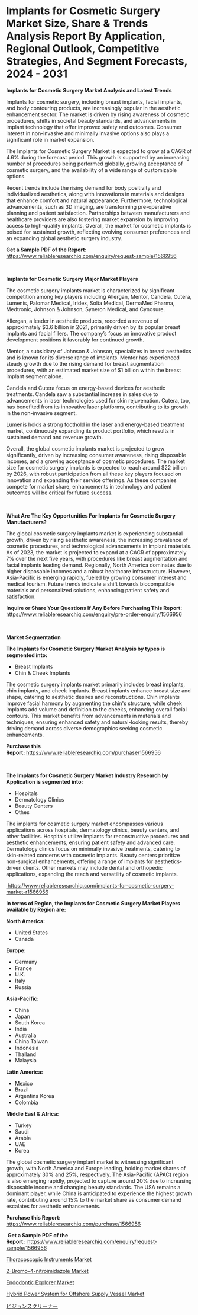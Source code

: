 <p><h1>Implants for Cosmetic Surgery Market Size, Share & Trends Analysis Report By Application, Regional Outlook, Competitive Strategies, And Segment Forecasts, 2024 - 2031</h1></p><p><strong>Implants for Cosmetic Surgery Market Analysis and Latest Trends</strong></p>
<p><p>Implants for cosmetic surgery, including breast implants, facial implants, and body contouring products, are increasingly popular in the aesthetic enhancement sector. The market is driven by rising awareness of cosmetic procedures, shifts in societal beauty standards, and advancements in implant technology that offer improved safety and outcomes. Consumer interest in non-invasive and minimally invasive options also plays a significant role in market expansion.</p><p>The Implants for Cosmetic Surgery Market is expected to grow at a CAGR of 4.6% during the forecast period. This growth is supported by an increasing number of procedures being performed globally, growing acceptance of cosmetic surgery, and the availability of a wide range of customizable options. </p><p>Recent trends include the rising demand for body positivity and individualized aesthetics, along with innovations in materials and designs that enhance comfort and natural appearance. Furthermore, technological advancements, such as 3D imaging, are transforming pre-operative planning and patient satisfaction. Partnerships between manufacturers and healthcare providers are also fostering market expansion by improving access to high-quality implants. Overall, the market for cosmetic implants is poised for sustained growth, reflecting evolving consumer preferences and an expanding global aesthetic surgery industry.</p></p>
<p><strong>Get a Sample PDF of the Report:&nbsp;</strong> <a href="https://www.reliableresearchiq.com/enquiry/request-sample/1566956?utm_campaign=101&utm_medium=2&utm_source=Github&utm_content=ia&utm_term=07122024&utm_id=implants-for-cosmetic-surgery">https://www.reliableresearchiq.com/enquiry/request-sample/1566956</a></p>
<p>&nbsp;</p>
<p><strong>Implants for Cosmetic Surgery Major Market Players</strong></p>
<p><p>The cosmetic surgery implants market is characterized by significant competition among key players including Allergan, Mentor, Candela, Cutera, Lumenis, Palomar Medical, Iridex, Solta Medical, DermaMed Pharma, Medtronic, Johnson & Johnson, Syneron Medical, and Cynosure. </p><p>Allergan, a leader in aesthetic products, recorded a revenue of approximately $3.6 billion in 2021, primarily driven by its popular breast implants and facial fillers. The company’s focus on innovative product development positions it favorably for continued growth. </p><p>Mentor, a subsidiary of Johnson & Johnson, specializes in breast aesthetics and is known for its diverse range of implants. Mentor has experienced steady growth due to the rising demand for breast augmentation procedures, with an estimated market size of $1 billion within the breast implant segment alone. </p><p>Candela and Cutera focus on energy-based devices for aesthetic treatments. Candela saw a substantial increase in sales due to advancements in laser technologies used for skin rejuvenation. Cutera, too, has benefited from its innovative laser platforms, contributing to its growth in the non-invasive segment. </p><p>Lumenis holds a strong foothold in the laser and energy-based treatment market, continuously expanding its product portfolio, which results in sustained demand and revenue growth. </p><p>Overall, the global cosmetic implants market is projected to grow significantly, driven by increasing consumer awareness, rising disposable incomes, and a growing acceptance of cosmetic procedures. The market size for cosmetic surgery implants is expected to reach around $22 billion by 2026, with robust participation from all these key players focused on innovation and expanding their service offerings. As these companies compete for market share, enhancements in technology and patient outcomes will be critical for future success.</p></p>
<p>&nbsp;</p>
<p><strong>What Are The Key Opportunities For Implants for Cosmetic Surgery Manufacturers?</strong></p>
<p><p>The global cosmetic surgery implants market is experiencing substantial growth, driven by rising aesthetic awareness, the increasing prevalence of cosmetic procedures, and technological advancements in implant materials. As of 2023, the market is projected to expand at a CAGR of approximately 7% over the next five years, with procedures like breast augmentation and facial implants leading demand. Regionally, North America dominates due to higher disposable incomes and a robust healthcare infrastructure. However, Asia-Pacific is emerging rapidly, fueled by growing consumer interest and medical tourism. Future trends indicate a shift towards biocompatible materials and personalized solutions, enhancing patient safety and satisfaction.</p></p>
<p><strong>Inquire or Share Your Questions If Any Before Purchasing This Report:</strong> <a href="https://www.reliableresearchiq.com/enquiry/pre-order-enquiry/1566956?utm_campaign=101&utm_medium=2&utm_source=Github&utm_content=ia&utm_term=07122024&utm_id=implants-for-cosmetic-surgery">https://www.reliableresearchiq.com/enquiry/pre-order-enquiry/1566956</a></p>
<p>&nbsp;</p>
<p><strong>Market Segmentation</strong></p>
<p><strong>The Implants for Cosmetic Surgery Market Analysis by types is segmented into:</strong></p>
<p><ul><li>Breast Implants</li><li>Chin & Cheek Implants</li></ul></p>
<p><p>The cosmetic surgery implants market primarily includes breast implants, chin implants, and cheek implants. Breast implants enhance breast size and shape, catering to aesthetic desires and reconstructions. Chin implants improve facial harmony by augmenting the chin's structure, while cheek implants add volume and definition to the cheeks, enhancing overall facial contours. This market benefits from advancements in materials and techniques, ensuring enhanced safety and natural-looking results, thereby driving demand across diverse demographics seeking cosmetic enhancements.</p></p>
<p><strong>Purchase this Report:&nbsp;</strong><a href="https://www.reliableresearchiq.com/purchase/1566956?utm_campaign=101&utm_medium=2&utm_source=Github&utm_content=ia&utm_term=07122024&utm_id=implants-for-cosmetic-surgery">https://www.reliableresearchiq.com/purchase/1566956</a></p>
<p>&nbsp;</p>
<p><strong>The Implants for Cosmetic Surgery Market Industry Research by Application is segmented into:</strong></p>
<p><ul><li>Hospitals</li><li>Dermatology Clinics</li><li>Beauty Centers</li><li>Othes</li></ul></p>
<p><p>The implants for cosmetic surgery market encompasses various applications across hospitals, dermatology clinics, beauty centers, and other facilities. Hospitals utilize implants for reconstructive procedures and aesthetic enhancements, ensuring patient safety and advanced care. Dermatology clinics focus on minimally invasive treatments, catering to skin-related concerns with cosmetic implants. Beauty centers prioritize non-surgical enhancements, offering a range of implants for aesthetics-driven clients. Other markets may include dental and orthopedic applications, expanding the reach and versatility of cosmetic implants.</p></p>
<p><a href="https://www.reliableresearchiq.com/implants-for-cosmetic-surgery-market-r1566956?utm_campaign=101&utm_medium=2&utm_source=Github&utm_content=ia&utm_term=07122024&utm_id=implants-for-cosmetic-surgery">&nbsp;https://www.reliableresearchiq.com/implants-for-cosmetic-surgery-market-r1566956</a></p>
<p><strong>In terms of Region, the Implants for Cosmetic Surgery Market Players available by Region are:</strong></p>
<p>
    <p> <strong> North America: </strong>
        <ul>
            <li>United States</li>
            <li>Canada</li>
        </ul>
        </p> 
    <p> <strong> Europe: </strong>
        <ul>
            <li>Germany</li>
            <li>France</li>
            <li>U.K.</li>
            <li>Italy</li>
            <li>Russia</li>
        </ul>
        </p> 
    <p> <strong> Asia-Pacific: </strong>
        <ul>
            <li>China</li>
            <li>Japan</li>
            <li>South Korea</li>
            <li>India</li>
            <li>Australia</li>
            <li>China Taiwan</li>
            <li>Indonesia</li>
            <li>Thailand</li>
            <li>Malaysia</li>
        </ul>
        </p> 
    <p> <strong> Latin America: </strong>
        <ul>
            <li>Mexico</li>
            <li>Brazil</li>
            <li>Argentina Korea</li>
            <li>Colombia</li>
        </ul>
        </p> 
    <p> <strong> Middle East & Africa: </strong>
        <ul>
            <li>Turkey</li>
            <li>Saudi</li>
            <li>Arabia</li>
            <li>UAE</li>
            <li>Korea</li>
        </ul>
    </p>
    </p>
<p><p>The global cosmetic surgery implant market is witnessing significant growth, with North America and Europe leading, holding market shares of approximately 30% and 25%, respectively. The Asia-Pacific (APAC) region is also emerging rapidly, projected to capture around 20% due to increasing disposable income and changing beauty standards. The USA remains a dominant player, while China is anticipated to experience the highest growth rate, contributing around 15% to the market share as consumer demand escalates for aesthetic enhancements.</p></p>
<p><strong>Purchase this Report: </strong><a href="https://www.reliableresearchiq.com/purchase/1566956?utm_campaign=101&utm_medium=2&utm_source=Github&utm_content=ia&utm_term=07122024&utm_id=implants-for-cosmetic-surgery">https://www.reliableresearchiq.com/purchase/1566956</a></p>
<p>&nbsp;<strong>Get a Sample PDF of the Report:&nbsp;&nbsp;</strong><a href="https://www.reliableresearchiq.com/enquiry/request-sample/1566956?utm_campaign=101&utm_medium=2&utm_source=Github&utm_content=ia&utm_term=07122024&utm_id=implants-for-cosmetic-surgery">https://www.reliableresearchiq.com/enquiry/request-sample/1566956</a></p>
<p><strong></strong></p>
<p><p><a href="https://www.linkedin.com/pulse/estimating-thoracoscopic-instruments-market-size-future-growth-g5cdc?utm_campaign=101&utm_medium=2&utm_source=Github&utm_content=ia&utm_term=07122024&utm_id=implants-for-cosmetic-surgery">Thoracoscopic Instruments Market</a></p><p><a href="https://issuu.com/reportprime-2/docs/2-bromo-4-nitroimidazole-market-size-2030.pptx?utm_campaign=101&utm_medium=2&utm_source=Github&utm_content=ia&utm_term=07122024&utm_id=implants-for-cosmetic-surgery">2-Bromo-4-nitroimidazole Market</a></p><p><a href="https://www.linkedin.com/pulse/endodontic-explorer-market-overview-significant-growth-potential-9nttc?utm_campaign=101&utm_medium=2&utm_source=Github&utm_content=ia&utm_term=07122024&utm_id=implants-for-cosmetic-surgery">Endodontic Explorer Market</a></p><p><a href="https://issuu.com/reportprime-2/docs/hybrid-power-system-for-offshore-supply-vessel-mar?utm_campaign=101&utm_medium=2&utm_source=Github&utm_content=ia&utm_term=07122024&utm_id=implants-for-cosmetic-surgery">Hybrid Power System for Offshore Supply Vessel Market</a></p><p><a href="https://github.com/lababdou/Market-Research-Report-List-6/blob/main/957601227287.md?utm_campaign=101&utm_medium=2&utm_source=Github&utm_content=ia&utm_term=07122024&utm_id=implants-for-cosmetic-surgery">ビジョンスクリーナー</a></p></p>